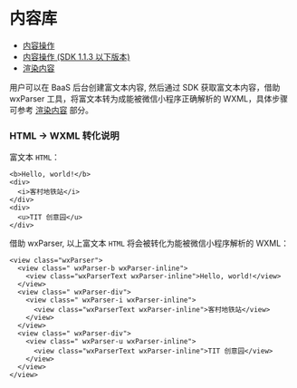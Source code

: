 # 内容库

- [内容操作](./operate.md)
- [内容操作 (SDK 1.1.3 以下版本)](./operate-legacy.md)
- [渲染内容](./render.md)

用户可以在 BaaS 后台创建富文本内容, 然后通过 SDK 获取富文本内容，借助 wxParser 工具，将富文本转为成能被微信小程序正确解析的 WXML，具体步骤可参考 [渲染内容](./render.md) 部分。

### HTML -> WXML 转化说明

富文本 `HTML`：

```
<b>Hello, world!</b>
<div>
  <i>客村地铁站</i>
</div>
<div>
  <u>TIT 创意园</u>
</div>
```

借助 wxParser, 以上富文本 `HTML` 将会被转化为能被微信小程序解析的 WXML：

```
<view class="wxParser">
  <view class=" wxParser-b wxParser-inline">
    <view class="wxParserText wxParser-inline">Hello, world!</view>
  </view>
  <view class=" wxParser-div">
    <view class=" wxParser-i wxParser-inline">
      <view class="wxParserText wxParser-inline">客村地铁站</view>
    </view>
  </view>
  <view class=" wxParser-div">
    <view class=" wxParser-u wxParser-inline">
      <view class="wxParserText wxParser-inline">TIT 创意园</view>
    </view>
  </view>
</view>
```